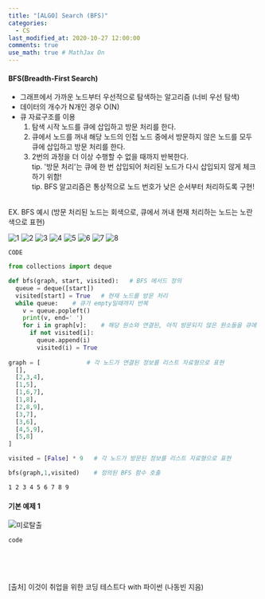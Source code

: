 ```yaml
---
title: "[ALGO] Search (BFS)"
categories: 
  - CS
last_modified_at: 2020-10-27 12:00:00
comments: true
use_math: true # MathJax On
---
```


#### BFS(Breadth-First Search)

- 그래프에서 가까운 노드부터 우선적으로 탐색하는 알고리즘 (너비 우선 탐색)
- 데이터의 개수가 N개인 경우 O(N)
- 큐 자료구조를 이용
  1. 탐색 시작 노드를 큐에 삽입하고 방문 처리를 한다.
  2. 큐에서 노드를 꺼내 해당 노드의 인접 노드 중에서 방문하지 않은 노드를 모두 큐에 삽입하고 방문 처리를 한다.
  3. 2번의 과정을 더 이상 수행할 수 없을 때까지 반복한다.  <br>
  tip. '방문 처리'는 큐에 한 번 삽입되어 처리된 노드가 다시 삽입되지 않게 체크하기 위함! <br>
  tip. BFS 알고리즘은 통상적으로 노드 번호가 낮은 순서부터 처리하도록 구현! <br><br>

EX. BFS 예시 (방문 처리된 노드는 회색으로, 큐에서 꺼내 현재 처리하는 노드는 노란색으로 표현)

![1](https://user-images.githubusercontent.com/62474292/101720538-3d968e00-3ae9-11eb-90ed-921a1e4d4aaf.png)
![2](https://user-images.githubusercontent.com/62474292/101720541-3e2f2480-3ae9-11eb-9cbc-3dcbb0b39b53.png)
![3](https://user-images.githubusercontent.com/62474292/101720529-3a9b9d80-3ae9-11eb-8b5b-aade65b4bf89.png)
![4](https://user-images.githubusercontent.com/62474292/101720549-425b4200-3ae9-11eb-906f-6d92af1423e1.png)
![5](https://user-images.githubusercontent.com/62474292/101720553-42f3d880-3ae9-11eb-9b76-0bcb88228491.png)
![6](https://user-images.githubusercontent.com/62474292/101720547-40917e80-3ae9-11eb-8c4e-01c3dd46da93.png)
![7](https://user-images.githubusercontent.com/62474292/101720527-396a7080-3ae9-11eb-9e69-d433e7688fd9.png)
![8](https://user-images.githubusercontent.com/62474292/101720537-3c656100-3ae9-11eb-8963-403bdf0a539d.png)

`CODE`
```py
from collections import deque

def bfs(graph, start, visited):   # BFS 메서드 정의
  queue = deque([start])
  visited[start] = True   # 현재 노드를 방문 처리
  while queue:    # 큐가 empty일때까지 반복
    v = queue.popleft()
    print(v, end=' ')
    for i in graph[v]:    # 해당 원소와 연결된, 아직 방문되지 않은 원소들을 큐에 삽입
      if not visited[i]:
        queue.append(i)
        visited(i) = True
        
graph = [             # 각 노드가 연결된 정보를 리스트 자료형으로 표현
  [],
  [2,3,4],
  [1,5],
  [1,6,7],
  [1,8],
  [2,8,9],
  [3,7],
  [3,6],
  [4,5,9],
  [5,8]
]

visited = [False] * 9   # 각 노드가 방문된 정보를 리스트 자료형으로 표현

bfs(graph,1,visited)    # 정의된 BFS 함수 호출
```
```
1 2 3 4 5 6 7 8 9
```

#### 기본 예제 1
![미로탈출](https://user-images.githubusercontent.com/62474292/101720543-3f605180-3ae9-11eb-8c89-6db2141fbbc9.JPG)

`code`
```py

```

<br><br>

[출처] 이것이 취업을 위한 코딩 테스트다 with 파이썬 (나동빈 지음)
